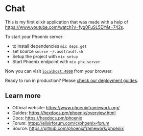 # Chat

This is my first elixir application that was made with a help of https://www.youtube.com/watch?v=fyg0FuSL5DY&t=742s.

To start your Phoenix server:

  * to install dependencies `mix deps.get`
  *  set source `source ~/.asdf/asdf.sh`
  * Setup the project with `mix setup`
  * Start Phoenix endpoint with `mix phx.server`

Now you can visit [`localhost:4000`](http://localhost:4000) from your browser.

Ready to run in production? Please [check our deployment guides](https://hexdocs.pm/phoenix/deployment.html).

## Learn more

  * Official website: https://www.phoenixframework.org/
  * Guides: https://hexdocs.pm/phoenix/overview.html
  * Docs: https://hexdocs.pm/phoenix
  * Forum: https://elixirforum.com/c/phoenix-forum
  * Source: https://github.com/phoenixframework/phoenix
